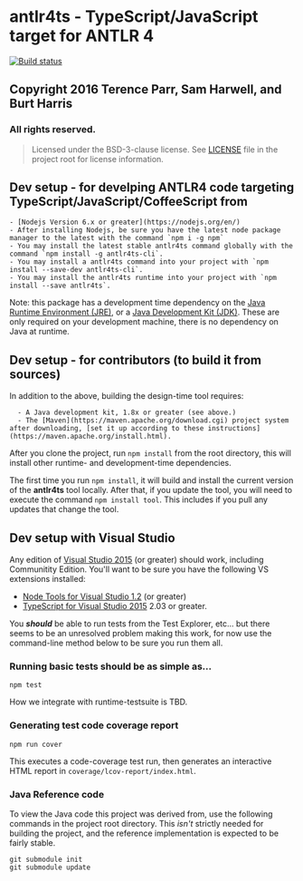 # antlr4ts - TypeScript/JavaScript target for ANTLR 4
[![Build status](https://ci.appveyor.com/api/projects/status/d4gpmnrkfo3tb2t1/branch/master?svg=true)](https://ci.appveyor.com/project/sharwell/antlr4ts/branch/master)
## Copyright 2016 Terence Parr, Sam Harwell, and Burt Harris
### All rights reserved.
> Licensed under the BSD-3-clause license. See [LICENSE](./LICENSE) file in the project root for license information.


## Dev setup - for develping ANTLR4 code targeting TypeScript/JavaScript/CoffeeScript from 
    - [Nodejs Version 6.x or greater](https://nodejs.org/en/)
    - After installing Nodejs, be sure you have the latest node package manager to the latest with the command `npm i -g npm`
    - You may install the latest stable antlr4ts command globally with the command `npm install -g antlr4ts-cli`.
    - You may install a antlr4ts command into your project with `npm install --save-dev antlr4ts-cli`.   
    - You may install the antlr4ts runtime into your project with `npm install --save antlr4ts`.  

Note: this package has a development time dependency on the [Java Runtime Environment (JRE)](https://java.com/en/download/), or a [Java Development Kit (JDK)](http://www.oracle.com/technetwork/java/javase/downloads/index.html).   These are only required on your development machine, there is no dependency on Java at runtime. 

## Dev setup - for contributors (to build it from sources)

In addition to the above, building the design-time tool requires:

      - A Java development kit, 1.8x or greater (see above.)  
      - The [Maven](https://maven.apache.org/download.cgi) project system after downloading, [set it up according to these instructions](https://maven.apache.org/install.html). 

After you clone the project, run `npm install` from the root directory, this will install other runtime- and development-time dependencies.  

The first time you run `npm install`, it will build and install the current version of the **antlr4ts** tool locally.   After that, if you update the tool, you will need to execute the command `npm install tool`.   This includes if you pull any updates that change the tool. 

## Dev setup with Visual Studio
Any edition of [Visual Studio 2015](https://www.visualstudio.com/vs/) (or greater) should work, including Communitity Edition.
You'll want to be sure you have the following VS extensions installed:
- [Node Tools for Visual Studio 1.2](https://www.visualstudio.com/vs/node-js/) (or greater)
- [TypeScript for Visual Studio 2015](https://www.microsoft.com/en-us/download/details.aspx?id=48593) 2.03 or greater.

You ***should*** be able to run tests from the Test Explorer, etc... but there seems to be an unresolved problem making this work, for now use the command-line method below to be sure you run them all.


### Running basic tests should be as simple as...
```
npm test
```
How we integrate with runtime-testsuite is TBD.

### Generating test code coverage report
```
npm run cover 
```
This executes a code-coverage test run, then generates an interactive HTML report in `coverage/lcov-report/index.html`.

### Java Reference code
To view the Java code this project was derived from, use the following commands in the project root directory.   This *isn't* strictly needed for building the project, and the reference implementation is expected to be fairly stable.

```
git submodule init
git submodule update
```